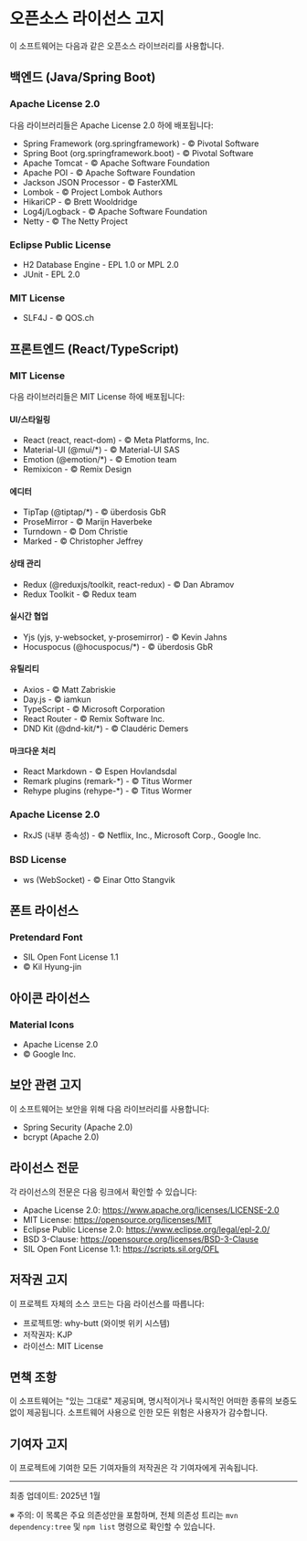 # 오픈소스 라이선스 고지

이 소프트웨어는 다음과 같은 오픈소스 라이브러리를 사용합니다.

## 백엔드 (Java/Spring Boot)

### Apache License 2.0
다음 라이브러리들은 Apache License 2.0 하에 배포됩니다:
- Spring Framework (org.springframework) - © Pivotal Software
- Spring Boot (org.springframework.boot) - © Pivotal Software
- Apache Tomcat - © Apache Software Foundation
- Apache POI - © Apache Software Foundation
- Jackson JSON Processor - © FasterXML
- Lombok - © Project Lombok Authors
- HikariCP - © Brett Wooldridge
- Log4j/Logback - © Apache Software Foundation
- Netty - © The Netty Project

### Eclipse Public License
- H2 Database Engine - EPL 1.0 or MPL 2.0
- JUnit - EPL 2.0

### MIT License
- SLF4J - © QOS.ch

## 프론트엔드 (React/TypeScript)

### MIT License
다음 라이브러리들은 MIT License 하에 배포됩니다:

#### UI/스타일링
- React (react, react-dom) - © Meta Platforms, Inc.
- Material-UI (@mui/*) - © Material-UI SAS
- Emotion (@emotion/*) - © Emotion team
- Remixicon - © Remix Design

#### 에디터
- TipTap (@tiptap/*) - © überdosis GbR
- ProseMirror - © Marijn Haverbeke
- Turndown - © Dom Christie
- Marked - © Christopher Jeffrey

#### 상태 관리
- Redux (@reduxjs/toolkit, react-redux) - © Dan Abramov
- Redux Toolkit - © Redux team

#### 실시간 협업
- Yjs (yjs, y-websocket, y-prosemirror) - © Kevin Jahns
- Hocuspocus (@hocuspocus/*) - © überdosis GbR

#### 유틸리티
- Axios - © Matt Zabriskie
- Day.js - © iamkun
- TypeScript - © Microsoft Corporation
- React Router - © Remix Software Inc.
- DND Kit (@dnd-kit/*) - © Claudéric Demers

#### 마크다운 처리
- React Markdown - © Espen Hovlandsdal
- Remark plugins (remark-*) - © Titus Wormer
- Rehype plugins (rehype-*) - © Titus Wormer

### Apache License 2.0
- RxJS (내부 종속성) - © Netflix, Inc., Microsoft Corp., Google Inc.

### BSD License
- ws (WebSocket) - © Einar Otto Stangvik

## 폰트 라이선스

### Pretendard Font
- SIL Open Font License 1.1
- © Kil Hyung-jin

## 아이콘 라이선스

### Material Icons
- Apache License 2.0
- © Google Inc.

## 보안 관련 고지

이 소프트웨어는 보안을 위해 다음 라이브러리를 사용합니다:
- Spring Security (Apache 2.0)
- bcrypt (Apache 2.0)

## 라이선스 전문

각 라이선스의 전문은 다음 링크에서 확인할 수 있습니다:

- Apache License 2.0: https://www.apache.org/licenses/LICENSE-2.0
- MIT License: https://opensource.org/licenses/MIT
- Eclipse Public License 2.0: https://www.eclipse.org/legal/epl-2.0/
- BSD 3-Clause: https://opensource.org/licenses/BSD-3-Clause
- SIL Open Font License 1.1: https://scripts.sil.org/OFL

## 저작권 고지

이 프로젝트 자체의 소스 코드는 다음 라이선스를 따릅니다:
- 프로젝트명: why-butt (와이벗 위키 시스템)
- 저작권자: KJP
- 라이선스: MIT License

## 면책 조항

이 소프트웨어는 "있는 그대로" 제공되며, 명시적이거나 묵시적인 어떠한 종류의 보증도 없이 제공됩니다. 소프트웨어 사용으로 인한 모든 위험은 사용자가 감수합니다.

## 기여자 고지

이 프로젝트에 기여한 모든 기여자들의 저작권은 각 기여자에게 귀속됩니다.

---

최종 업데이트: 2025년 1월

※ 주의: 이 목록은 주요 의존성만을 포함하며, 전체 의존성 트리는 `mvn dependency:tree` 및 `npm list` 명령으로 확인할 수 있습니다.